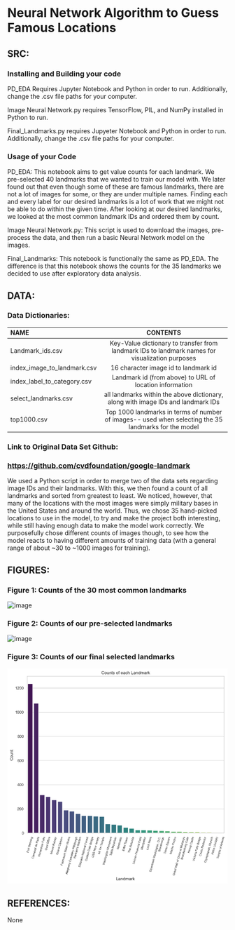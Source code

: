 # Neural Network Algorithm to Guess Famous Locations

## SRC:
### Installing and Building your code
PD_EDA Requires Jupyter Notebook and Python in order to run. Additionally, change the .csv file paths for your computer.

Image Neural Network.py requires TensorFlow, PIL, and NumPy installed in Python to run. 

Final_Landmarks.py requires Jupyeter Notebook and Python in order to run. Additionally, change the .csv file paths for your computer.

### Usage of your Code
PD_EDA: This notebook aims to get value counts for each landmark. We pre-selected 40 landmarks that we wanted to train our model with. We later found out that even though some of these are famous landmarks, there are not a lot of images for some, or they are under multiple names. Finding each and every label for our desired landmarks is a lot of work that we might not be able to do within the given time. After looking at our desired landmarks, we looked at the most common landmark IDs and ordered them by count.

Image Neural Network.py: This script is used to download the images, pre-process the data, and then run a basic Neural Network model on the images. 

Final_Landmarks: This notebook is functionally the same as PD_EDA. The difference is that this notebook shows the counts for the 35 landmarks we decided to use after exploratory data analysis. 

## DATA:
### Data Dictionaries:
| NAME        | CONTENTS    |
| :---        |    :----:   |
| Landmark_ids.csv       | Key-Value dictionary to transfer from landmark IDs to landmark names for visualization purposes                        |
| index_image_to_landmark.csv      | 16 character image id to landmark id                                                                         |
| index_label_to_category.csv      | Landmark id (from above) to URL of location information                                                      |
| select_landmarks.csv             | all landmarks within the above dictionary, along with image IDs and landmark IDs   |
| top1000.csv                      | Top 1000 landmarks in terms of number of images-- used when selecting the 35 landmarks for the model         |

### Link to Original Data Set Github:
### https://github.com/cvdfoundation/google-landmark
We used a Python script in order to merge two of the data sets regarding image IDs and their landmarks. With this, we then found a count of all landmarks and sorted from greatest to least. We noticed, however, that many of the locations with the most images were simply military bases in the United States and around the world. Thus, we chose 35 hand-picked locations to use in the model, to try and make the project both interesting, while still having enough data to make the model work correctly. We purposefully chose different counts of images though, to see how the model reacts to having different amounts of training data (with a general range of about ~30 to ~1000 images for training). 

## FIGURES:
### Figure 1: Counts of the 30 most common landmarks
![image](https://github.com/BrendanKeaton/Project2_DS4002/assets/100185367/9eade716-88e3-44dc-b81b-a1a3753cab00)
### Figure 2: Counts of our pre-selected landmarks
![image](https://github.com/BrendanKeaton/Project2_DS4002/assets/100185367/7031510c-49f2-4dcf-a97b-35b924664cb2)
### Figure 3: Counts of our final selected landmarks
![image](https://github.com/BrendanKeaton/Project2_DS4002/blob/main/FIGURES/final_landmark_counts.png)

## REFERENCES:
None
